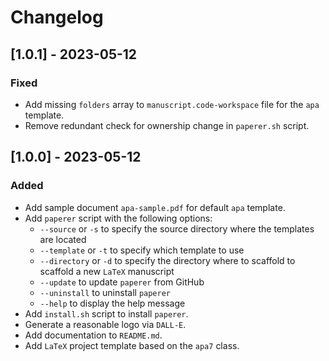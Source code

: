 # Changelog

## [1.0.1] - 2023-05-12

### Fixed
- Add missing `folders` array to `manuscript.code-workspace` file for the `apa`
  template.
- Remove redundant check for ownership change in `paperer.sh` script.

## [1.0.0] - 2023-05-12

### Added
- Add sample document `apa-sample.pdf` for default `apa` template.
- Add `paperer` script with the following options:
  - `--source` or `-s` to specify the source directory where the templates are
    located
  - `--template` or `-t` to specify which template to use
  - `--directory` or `-d` to specify the directory where to scaffold to scaffold
    a new `LaTeX` manuscript
  - `--update` to update `paperer` from GitHub
  - `--uninstall` to uninstall `paperer`
  - `--help` to display the help message
- Add `install.sh` script to install `paperer`.
- Generate a reasonable logo via `DALL-E`.
- Add documentation to `README.md`.
- Add `LaTeX` project template based on the `apa7` class.
